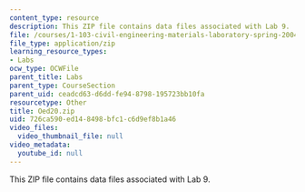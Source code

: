 ```yaml
---
content_type: resource
description: This ZIP file contains data files associated with Lab 9.
file: /courses/1-103-civil-engineering-materials-laboratory-spring-2004/726ca590ed148498bfc1c6d9ef8b1a46_Oed20.zip
file_type: application/zip
learning_resource_types:
- Labs
ocw_type: OCWFile
parent_title: Labs
parent_type: CourseSection
parent_uid: ceadcd63-d6dd-fe94-8798-195723bb10fa
resourcetype: Other
title: Oed20.zip
uid: 726ca590-ed14-8498-bfc1-c6d9ef8b1a46
video_files:
  video_thumbnail_file: null
video_metadata:
  youtube_id: null
---
```

This ZIP file contains data files associated with Lab 9.

